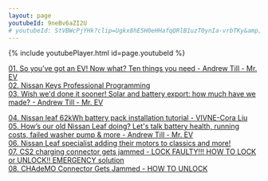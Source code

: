 ```yaml
---
layout: page  
youtubeId: 9neBv6aZI2U
# youtubeId: StVBWcPjYHk?clip=Ugkx8hE5H0eHHafqQRlB1uzT0ynIa-vrbTKy&amp;clipt=EJXdFBj1sRg - This line is an example of a youtube video that has been clipped which is why it is longer. NB to comment out in whitematter use a "#" just like this line
---
```

<!-- This is an comment using HTML -->
{% include youtubePlayer.html id=page.youtubeId %}

[01. So you’ve got an EV! Now what? Ten things you need - Andrew Till - Mr. EV](https://www.youtube.com/watch?v=9mcQ0UNBBOY)  
[02. Nissan Keys Professional Programming](http://www.youtube.com/watch?v=30IRv3PIkfs)  
[03. Wish we'd done it sooner! Solar and battery export: how much have we made? - Andrew Till - Mr. EV](http://www.youtube.com/watch?v=9neBv6aZI2U)  

[04. Nissan leaf 62kWh battery pack installation tutorial - VIVNE-Cora Liu](http://www.youtube.com/watch?v=8T4htmSivG8)  
[05. How’s our old Nissan Leaf doing? Let's talk battery health, running costs, failed washer pump & more - Andrew Till - Mr. EV](https://www.youtube.com/watch?v=kpMZprdurSw&t=1208s)  
[06. Nissan Leaf specialist adding their motors to classics and more!](https://www.youtube.com/watch?v=lty90RPf4hg)  
[07. CS2 charging connector gets jammed - LOCK FAULTY!!! HOW TO LOCK or UNLOCK!! EMERGENCY solution](https://www.youtube.com/watch?v=NBOx0Qooxdw)  
[08. CHAdeMO Connector Gets Jammed - HOW TO UNLOCK](https://www.youtube.com/watch?v=F8uv-ZA6A1U)  

